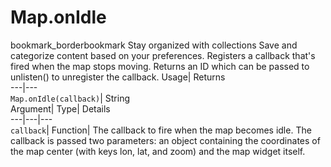  
#  Map.onIdle
bookmark_borderbookmark Stay organized with collections  Save and categorize content based on your preferences. 
Registers a callback that's fired when the map stops moving. 
Returns an ID which can be passed to unlisten() to unregister the callback.
Usage| Returns  
---|---  
`Map.onIdle(callback)`| String  
Argument| Type| Details  
---|---|---  
`callback`| Function| The callback to fire when the map becomes idle. The callback is passed two parameters: an object containing the coordinates of the map center (with keys lon, lat, and zoom) and the map widget itself.  
